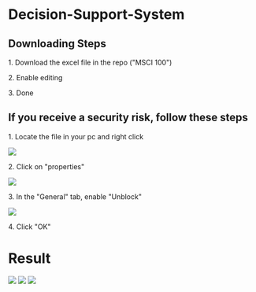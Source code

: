 # Decision-Support-System
<h2>Downloading Steps</h2>

<p>1. Download the excel file in the repo ("MSCI 100")</p>
<p>2. Enable editing</p>
<p>3. Done</p>

<h2>If you receive a security risk, follow these steps</h2>
<p>1. Locate the file in your pc and right click</p>
<img src="https://cdn.discordapp.com/attachments/715319623637270638/1069460785371287692/image.png"/>
<p>2. Click on "properties"</p>
<img src="https://cdn.discordapp.com/attachments/715319623637270638/1069460854044626974/image.png"/>
<p>3. In the "General" tab, enable "Unblock"</p>
<img src="https://cdn.discordapp.com/attachments/715319623637270638/1069460920629219379/image.png"/>
<p>4. Click "OK"</p>


<h1>Result</h1>
<img src="https://cdn.discordapp.com/attachments/715319623637270638/1090008487389565019/image.png"/>
<img src="[https://cdn.discordapp.com/attachments/715319623637270638/1090008487389565019/image.png](https://cdn.discordapp.com/attachments/715319623637270638/1090008593014735039/image.png)"/>
<img src="[https://cdn.discordapp.com/attachments/715319623637270638/1090008487389565019/image.png](https://cdn.discordapp.com/attachments/715319623637270638/1090008838436048976/image.png)"/>
